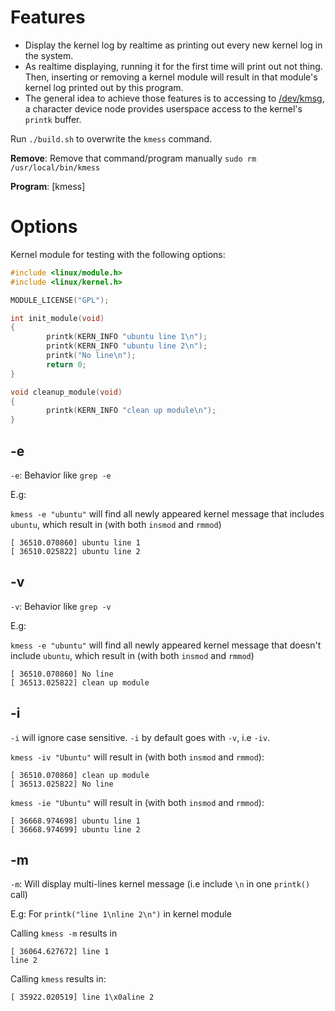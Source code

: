 # Features

* Display the kernel log by realtime as printing out every new kernel log in the system. 
* As realtime displaying, running it for the first time will print out not thing. Then, inserting or removing a kernel module will result in that module's kernel log printed out by this program.
* The general idea to achieve those features is to accessing to [/dev/kmsg](https://github.com/TranPhucVinh/Linux-Shell/blob/master/Physical%20layer/Device%20files/dev.md#devkmsg), a character device node provides userspace access to the kernel's ``printk`` buffer.

Run ``./build.sh`` to overwrite the ``kmess`` command.

**Remove**: Remove that command/program manually ``sudo rm /usr/local/bin/kmess``

**Program**: [kmess]

# Options

Kernel module for testing with the following options:

```c
#include <linux/module.h>
#include <linux/kernel.h>

MODULE_LICENSE("GPL");

int init_module(void)
{
        printk(KERN_INFO "ubuntu line 1\n");
		printk(KERN_INFO "ubuntu line 2\n");
		printk("No line\n");
        return 0;
}

void cleanup_module(void)
{
        printk(KERN_INFO "clean up module\n");
}
```

## -e

``-e``: Behavior like ``grep -e``

E.g:

``kmess -e "ubuntu"`` will find all newly appeared kernel message that includes ``ubuntu``, which result in (with both ``insmod`` and ``rmmod``)

```
[ 36510.070860] ubuntu line 1
[ 36510.025822] ubuntu line 2
```

## -v

``-v``: Behavior like ``grep -v``

E.g:

``kmess -e "ubuntu"`` will find all newly appeared kernel message that doesn't include ``ubuntu``, which result in (with both ``insmod`` and ``rmmod``)

```
[ 36510.070860] No line
[ 36513.025822] clean up module
```

## -i

``-i`` will ignore case sensitive. ``-i`` by default goes with ``-v``, i.e ``-iv``.

``kmess -iv "Ubuntu"`` will result in (with both ``insmod`` and ``rmmod``):

```
[ 36510.070860] clean up module
[ 36513.025822] No line
```

``kmess -ie "Ubuntu"`` will result in (with both ``insmod`` and ``rmmod``):

```
[ 36668.974698] ubuntu line 1
[ 36668.974699] ubuntu line 2
```
## -m

``-m``: Will display multi-lines kernel message (i.e include ``\n`` in one ``printk()`` call)

E.g: For ``printk("line 1\nline 2\n")`` in kernel module

Calling ``kmess -m`` results in

```
[ 36064.627672] line 1
line 2
```

Calling ``kmess`` results in:

```
[ 35922.020519] line 1\x0aline 2
```
